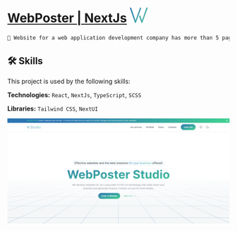 # [WebPoster | NextJs](https://my-web-site-roan-iota.vercel.app) <img src="./public/icon.svg" alt="Logo" width="40"/>

```bash
🚀 Website for a web application development company has more than 5 pages.
```

## 🛠 Skills

This project is used by the following skills:

**Technologies:** `React`, `NextJs`, `TypeScript`, `SCSS`

**Libraries:** `Tailwind CSS`, `NextUI`

![Banner](./public/BannerWebPoster.png)
